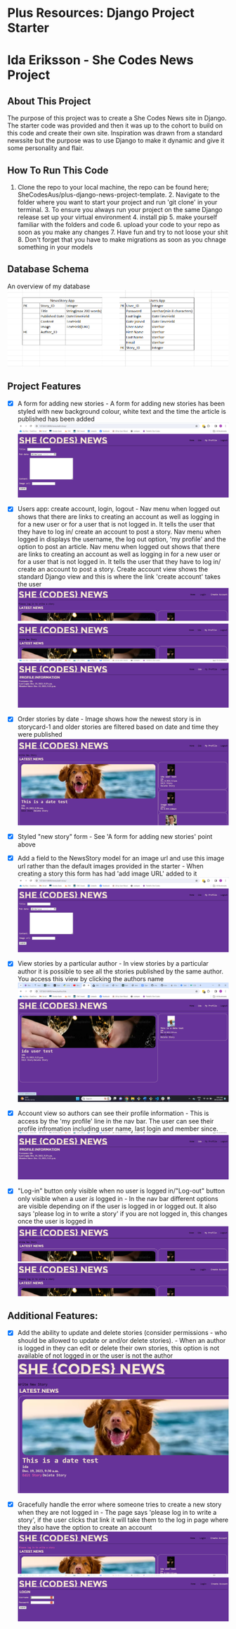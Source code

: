 # Plus Resources: Django Project Starter

# Ida Eriksson - She Codes News Project
## About This Project
The purpose of this project was to create a She Codes News site in Django. The starter code was provided and then it was up to the cohort to build on this code and create their own site. Inspiration was drawn from a standard newssite but the purpose was to use Django to make it dynamic and give it some personality and flair. 
## How To Run This Code
 1. Clone the repo to your local machine, the repo can be found here; SheCodesAus/plus-django-news-project-template. 
    2. Navigate to the folder where you want to start your project and run 'git clone' in your terminal.
    3. To ensure you always run your project on the same Django release set up your virtual environment
    4. install pip
    5. make yourself familiar with the folders and code
    6. upload your code to your repo as soon as you make any changes
    7. Have fun and try to not loose your shit 
    8. Don't forget that you have to make migrations as soon as you chnage something in your models 
## Database Schema
An overview of my database ![Alt text](<project_img/Database Schema.png>)
## Project Features
- [x] A form for adding new stories - A form for adding new stories has been styled with new background colour, white text and the time the article is published has been added
![Alt text](<project_img/A form for adding new stories.png>)

- [x] Users app: create account, login, logout - Nav menu when logged out shows that there are links to creating an account as well as logging in for a new user or for a user that is not logged in. It tells the user that they have to log in/ create an account to post a story. Nav menu when logged in displays the username, the log out option, 'my profile' and the option to post an article. 
Nav menu when logged out shows that there are links to creating an account as well as logging in for a new user or for a user that is not logged in. It tells the user that they have to log in/ create an account to post a story.
Create account view shows the standard Django view and this is where the link 'create account' takes the user
![Alt text](<project_img/Nav Menu when logged out.png>)
![Alt text](<project_img/Nav Menu when logged in.png>)
![Alt text](<project_img/Account View.png>)

- [x] Order stories by date - Image shows how the newest story is in storycard-1 and older stories are filtered based on date and time they were published
![Alt text](<project_img/Order stories by date.png>)

- [x] Styled "new story" form - See 'A form for adding new stories' point above

- [x] Add a field to the NewsStory model for an image url and use this image url rather than the default images provided in the starter - When creating a story this form has had 'add image URL' added to it
![Alt text](<project_img/A form for adding new stories.png>)

- [x] View stories by a particular author - In view stories by a particular author it is possible to see all the stories published by the same author. You access this view by clicking the authors name
![Alt text](<project_img/View stories by author.png>)

- [x] Account view so authors can see their profile information - This is access by the 'my profile' line in the nav bar. The user can see their profile infromation including user name, last login and member since.
![Alt text](<project_img/Account View.png>)

- [x] "Log-in" button only visible when no user is logged in/"Log-out" button
only visible when a user *is* logged in - In the nav bar different options are visible depending on if the user is logged in or logged out. It also says 'please log in to write a story' if you are not logged in, this changes once the user is logged in
![Alt text](<project_img/Nav Menu when logged in.png>)
![Alt text](<project_img/Nav Menu when logged out.png>)


## Additional Features:
- [x] Add the ability to update and delete stories (consider permissions - who
should be allowed to update or and/or delete stories). - When an author is logged in they can edit or delete their own stories, this option is not available of not logged in or the user is not the author
![Alt text](<project_img/Edit delete story when logged in.png>)

- [x] Gracefully handle the error where someone tries to create a new story when
they are not logged in - The page says 'please log in to write a story', if the user clicks that link it will take them to the log in page where they also have the option to create an account
![Alt text](<project_img/Log in to write a story.png>)
![Alt text](<project_img/log in link from create story.png>)


